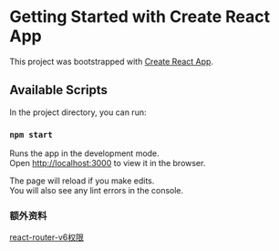 # Getting Started with Create React App

This project was bootstrapped with [Create React App](https://github.com/facebook/create-react-app).

## Available Scripts

In the project directory, you can run:

### `npm start`

Runs the app in the development mode.\
Open [http://localhost:3000](http://localhost:3000) to view it in the browser.

The page will reload if you make edits.\
You will also see any lint errors in the console.

### 额外资料
[react-router-v6权限](https://codesandbox.io/s/react-router-v6-auth-demo-4jzltb?file=/src/hooks/useAuth.js)
